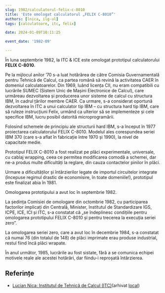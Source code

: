```yaml
---
slug: 1982/calculatorul-felix-c-8010
title: 'Este omologat calculatorul „FELIX C-8010”'
authors: [lnica, ilg-ul]
tags: [calculatoare, itc, felix]

date: 2024-01-09T10:11:25

event_date: '1982-09'

---
```


În luna septembrie 1982, la ITC & ICE este omologat prototipul
calculatorului **FELIX C-8010**.

<!-- truncate -->

Pe la mijlocul anilor ’70 s-a luat hotărârea de către Comisia
Guvernamentală pentru Tehnică de Calcul, ca partea română să
revină la activitatea CAER în domeniul calculatoarelor. Din 1969,
luând licența CII, nu eram compatibili cu lucrările SUMEC
(Sistem Unic de Mașini Electronice de Calcul), care urmăreau
dezvoltarea și producerea unor sisteme de calcul cu structura IBM,
în cadrul țărilor membre CAER. Ca urmare, s-a considerat oportună
dezvoltarea în ITC a unui calculator tip IBM – cu structura hard
tip IBM, care să ruleze instrucțiuni Felix, urmând ca ulterior
să se implementeze și cele specifice IBM, lucru posibil
datorită microprogramării.

Folosind schemele de principiu ale structurii hard IBM, s-a început
în 1977 proiectarea calculatorului FELIX C-8010. Modelul ales
corespundea seriei IBM 370 (care s-a aflat în fabricație între 1970 și 1990),
la nivel de capacitate medie.

Prototipul FELIX C-8010 a fost realizat pe plăci experimentale, universale,
cu cablaj wrapping, ceea ce permitea modificarea comodă a schemei, dar
ne-a produs multe dificultăți la reglare, din cauza contactelor pinilor
în plăci.

Urmare a dificultăților și întârzierilor legate de importul circuitelor
integrate (începuse regimul drastic de economisire, în toate domeniile!),
prototipul este finalizat abia în 1981.

Omologarea prototipului a avut loc în septembrie 1982.

La ședința Comisiei de omologare din octombrie 1982, cu participarea
factorilor implicați din Centrală, Minister, Institutul de Standardizare
IGS, ICPE, ICE, ICI și ITC, s-a constatat că
„se îndeplinesc condițiile pentru omologarea prototipului FELIX C-8010
și pentru trecerea la execuția seriei zero”.

La omologarea seriei zero, care a avut loc în decembrie 1984,
s-a constatat că numai 76 (din totalul de 148) de
plăci imprimate erau produse industrial, restul fiind încă plăci wrapate.

În anul următor, 1985, lucrările au fost sistate, fără a se comunica
echipei motivele reale ale acestei hotărâri, dar fiindu-i reproșată
întârzierea.

## Referințe

- [Lucian Nica: Institutul de Tehnică de Calcul (ITC)](https://www.agir.ro/carte/un-institut-pentru-istorie-semicentenarul-institutului-pentru-tehnica-de-calcul-1968-2018-123155.html)(arhivat [local](https://cronica-it.github.io/arhiva/#2018))
